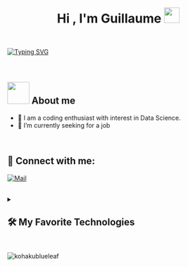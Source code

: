 <h1 align="center">Hi , I'm Guillaume <img src="https://media.giphy.com/media/hvRJCLFzcasrR4ia7z/giphy.gif" width="35"></h1>

<br>

[![Typing SVG](https://readme-typing-svg.demolab.com?font=Fira+Code&pause=1000&random=false&width=475&lines=Data+Analyst+%26+AI+Developper;%F0%9F%91%A8%E2%80%8D%F0%9F%92%BB+6%2B+years+as+Digital+Project+Manager)](https://git.io/typing-svg)

<br>

## <picture><img src = "https://github.com/7oSkaaa/7oSkaaa/blob/main/Images/about_me.gif?raw=true" width = 50px></picture> About me

- :brain: I am a coding enthusiast with interest in Data Science.
- :telescope: I’m currently seeking for a job

<br>


## 🔗 **Connect with me**:

<a href="mailto:techer.guillaume@gmail.com">![Mail](https://img.shields.io/badge/Gmail-D14836?style=for-the-badge&logo=gmail&logoColor=white)</a>

<br>

<details>
  <summary><h2>🛠️ My Favorite Technologies</h2></summary>
  <!-- Some badges are from https://github.com/Ileriayo/markdown-badges & https://github.com/DenverCoder1/ -->

  <h3>💻 Programming and Markup Languages</h3>

  <p>
    <a href="https://github.com/search?q=user%3ATitidhom+language%3Abash"><img alt="Bash" src="https://img.shields.io/badge/Bash-121011.svg?logo=gnu-bash&logoColor=white"></a>
    <a href="https://github.com/search?q=user%3ADenverCoder1+language%3Atex"><img alt="LaTeX" src="https://img.shields.io/badge/LaTeX-008080.svg?logo=LaTeX&logoColor=white"></a>
    <a href="https://github.com/search?q=user%3ATitidhom+language%3Amarkdown"><img alt="Markdown" src="https://img.shields.io/badge/Markdown-000000.svg?logo=markdown&logoColor=white"></a>
    <a href="https://github.com/search?q=user%3ATitidhom+language%3Apython"><img alt="Python" src="https://img.shields.io/badge/Python-14354C.svg?logo=python&&logoColor=ffdd54"></a>
    <a href="https://github.com/search?q=user%3ATitidhom+language%3Asql"><img alt="SQL" src="https://custom-icon-badges.demolab.com/badge/SQL-025E8C.svg?logo=database&logoColor=white"></a>
  </p>

  <h3>🧰 Frameworks and Libraries</h3>
  <p>
    <a href="#"><img alt="Flask" src="https://img.shields.io/badge/Flask-000000.svg?logo=flask&logoColor=white"></a>
    <a href="#"><img alt="NumPy" src="https://img.shields.io/badge/Numpy-013243.svg?logo=numpy&logoColor=white"></a>
    <a href="#"><img alt="Pandas" src="https://img.shields.io/badge/Pandas-150458.svg?logo=pandas&logoColor=white"></a>
    <a href="#"><img alt="TensorFlow" src="https://img.shields.io/badge/TensorFlow-FF6F00.svg?logo=TensorFlow&logoColor=white"></a>
  </p>


  <h3>💻 Software and Tools</h3>

  <p>
      <a href="#"><img alt="Adobe" src="https://img.shields.io/badge/Adobe-FF0000.svg?logo=adobe&logoColor=white"></a>
      <a href="#"><img alt="Android" src="https://img.shields.io/badge/Android-3DDC84?logo=android&logoColor=white"></a>
      <a href="#"><img alt="Audacity" src="https://img.shields.io/badge/-Audacity-0000CC?logo=audacity&logoColor=white"></a>
      <a href="#"><img alt="Brave" src="https://img.shields.io/badge/-Brave-FB542B?logo=brave&logoColor=white"></a>
      <a href="#"><img alt="ChatGPT" src="https://img.shields.io/badge/chatGPT-74aa9c?&logo=openai&logoColor=white"></a>
      <a href="#"><img alt="Dbeaver" src="https://custom-icon-badges.demolab.com/badge/-Dbeaver-372923?logo=dbeaver-mono&logoColor=white"></a>
      <a href="#"><img alt="Discord" src="https://img.shields.io/badge/-Discord-5865F2.svg?logo=discord&logoColor=white"></a>
      <a href="#"><img alt="Git" src="https://img.shields.io/badge/Git-F05033.svg?logo=git&logoColor=white"></a>
      <a href="#"><img alt="GitHub" src="https://img.shields.io/badge/github-%23121011.svg?&logo=github&logoColor=white"></a>
      <a href="#"><img alt="Google Sheets" src="https://img.shields.io/badge/Sheets-34A853.svg?logo=google%20sheets&logoColor=white"></a>
      <a href="#"><img alt="Jupyter" src="https://img.shields.io/badge/Jupyter-F37626.svg?logo=Jupyter&logoColor=white"></a>
      <a href="#"><img alt="Visual Studio Code" src="https://img.shields.io/badge/Visual%20Studio%20Code-0078d7.svg?logo=visual-studio-code&logoColor=white"></a>
  </p>
</details>

<br>

<p align="left"> <img src="https://komarev.com/ghpvc/?username=titidhom&label=Profile%20views&color=green&style=plastic" alt="kohakublueleaf" /> </p>

